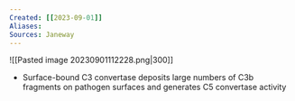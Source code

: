 ```yaml
---
Created: [[2023-09-01]]
Aliases: 
Sources: Janeway
---
```

![[Pasted image 20230901112228.png|300]]
- Surface-bound C3 convertase deposits large numbers of C3b fragments on pathogen surfaces and generates C5 convertase activity
